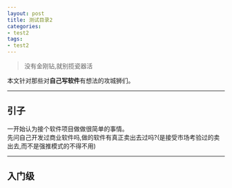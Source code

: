 ```yaml
---
layout: post
title: 测试目录2
categories:
- test2
tags:
- test2
---
```



>  没有金刚钻,就别揽瓷器活

本文针对那些对**自己写软件**有想法的攻城狮们。

---------------------

## 引子
一开始认为接个软件项目做做很简单的事情。  
先问自己开发过商业软件吗,做的软件有真正卖出去过吗?(是接受市场考验过的卖出去,而不是强推模式的不得不用)



---------------------

## 入门级
 

 